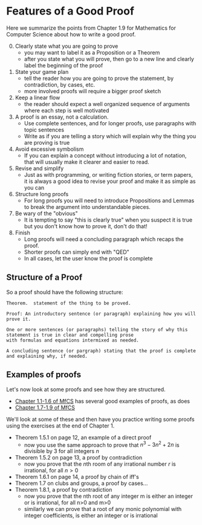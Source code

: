 # Features of a Good Proof
Here we summarize the points from Chapter 1.9 for Mathematics for Computer Science
about how to write a good proof.

0. Clearly state what you are going to prove
   * you may want to label it as a Proposition or a Theorem
   * after you state what you will prove, then go to a new line and clearly label the beginning of the proof
1. State your game plan
   * tell the reader how you are going to prove the statement, by contradiction, by cases, etc.
   * more involved proofs will require a bigger proof sketch
2. Keep a linear flow
   * the reader should expect a well organized sequence of arguments where each step is well motivated
3. A proof is an essay, not a calculation.
   * Use complete sentences, and for longer proofs, use paragraphs with topic sentences
   * Write as if you are telling a story which will explain why the thing you are proving is true
4. Avoid excessive symbolism
   * If you can explain a concept without introducing a lot of notation, that will usually make it clearer and easier to read.
5. Revise and simplify
   * Just as with programming, or writing fiction stories, or term papers, it is always a good idea to revise your proof
and make it as simple as you can
6. Structure long proofs
   * For long proofs you will need to introduce Propositions and Lemmas to break the argument into understandable pieces.
7. Be wary of the "obvious"
   * It is tempting to say "this is clearly true" when you suspect it is true but you don't know how to prove it, don't do that!
8. Finish
   * Long proofs will need a concluding paragraph which recaps the proof.
   * Shorter proofs can simply end with "QED"
   * In all cases, let the user know the proof is complete

## Structure of a Proof
So a proof should have the following structure:
```
Theorem.  statement of the thing to be proved.

Proof: An introductory sentence (or paragraph) explaining how you will prove it.

One or more sentences (or paragraphs) telling the story of why this statement is true in clear and compelling prose
with formulas and equations intermixed as needed.

A concluding sentence (or pargraph) stating that the proof is complete and explaining why, if needed.
```

## Examples of proofs
Let's now look at some proofs and see how they are structured.
* [Chapter 1.1-1.6 of MfCS](https://ocw.mit.edu/courses/6-042j-mathematics-for-computer-science-spring-2015/resources/mit6_042js15_session1/)
has several good examples of proofs, as does
* [Chapter 1.7-1.9 of MfCS](https://ocw.mit.edu/courses/6-042j-mathematics-for-computer-science-spring-2015/resources/mit6_042js15_session2/)

We'll look at some of these and then have you practice writing some proofs using the exercises at the end of Chapter 1.

* Theorem 1.5.1 on page 12, an example of a direct proof
  * now you use the same approach to prove that $n^3-3n^2+2n$ is divisible by 3 for all integers $n$
* Theorem 1.5.2 on page 13, a proof by contradiction
  * now you prove that the $n$th room of any irrational number $r$ is irrational, for all $n>0$
* Theorem 1.6.1 on page 14, a proof by chain of iff's
* Theorem 1.7 on clubs and groups, a proof by cases...
* Theorem 1.8.1, a proof by contradiction
  * now you prove that the nth root of any integer m is either an integer or is irrational, for all n>0 and m>0
  * similarly we can prove that a root of any monic polynomial with integer coefficients, is either an integer or is irrational
 
